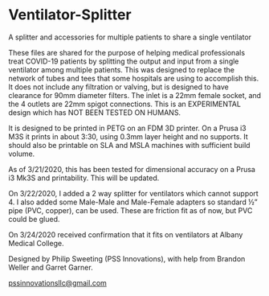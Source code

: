 # Ventilator-Splitter
A splitter and accessories for multiple patients to share a single ventilator

These files are shared for the purpose of helping medical professionals treat COVID-19 patients by splitting the output and input from a single ventilator among multiple patients. This was designed to replace the network of tubes and tees that some hospitals are using to accomplish this. It does not include any filtration or valving, but is designed to have clearance for 90mm diameter filters. The inlet is a 22mm female socket, and the 4 outlets are 22mm spigot connections. This is an EXPERIMENTAL design which has NOT BEEN TESTED ON HUMANS.

It is designed to be printed in PETG on an FDM 3D printer. On a Prusa i3 M3S it prints in about 3:30, using 0.3mm layer height and no supports. It should also be printable on SLA and MSLA machines with sufficient build volume.

As of 3/21/2020, this has been tested for dimensional accuracy on a Prusa i3 Mk3S and printability. This will be updated.

On 3/22/2020, I added a 2 way splitter for ventilators which cannot support 4. I also added some Male-Male and Male-Female adapters so standard ½” pipe (PVC, copper), can be used. These are friction fit as of now, but PVC could be glued.

On 3/24/2020 received confirmation that it fits on ventilators at Albany Medical College.

Designed by Philip Sweeting (PSS Innovations), with help from Brandon Weller and Garret Garner. 

pssinnovationsllc@gmail.com
